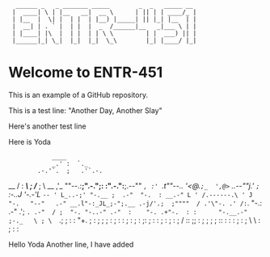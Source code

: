       ______ _   _ _______ _____        _  _   _____ __ 
     |  ____| \ | |__   __|  __ \      | || | | ____/_ |
     | |__  |  \| |  | |  | |__) |_____| || |_| |__  | |
     |  __| | . ` |  | |  |  _  /______|__   _|___ \ | |
     | |____| |\  |  | |  | | \ \         | |  ___) || |
     |______|_| \_|  |_|  |_|  \_\        |_| |____/ |_|
                                                 

# Welcome to ENTR-451

This is an example of a GitHub repository.

This is a test line: "Another Day, Another Slay"

Here's another test line

Here is Yoda

                ____  
                _.' :  `._
            .-.'`.  ;   .'`.-.
   __      / : ___\ ;  /___ ; \      __
 ,'_ ""--.:__;".-.";: :".-.":__;.--"" _`,
 :' `.t""--.. '<@.`;_  ',@>` ..--""j.' `;
      `:-.._J '-.-'L__ `-- ' L_..-;'
        "-.__ ;  .-"  "-.  : __.-"
            L ' /.------.\ ' J
             "-.   "--"   .-"
            __.l"-:_JL_;-";.__
         .-j/'.;  ;""""  / .'\"-.
       .' /:`. "-.:     .-" .';  `.
    .-"  / ;  "-. "-..-" .-"  :    "-.
 .+"-.  : :      "-.__.-"      ;-._   \
 ; \  `.; ;                    : : "+. ;
 :  ;   ; ;                    : ;  : \:
 ;  :   ; :                    ;:   ;  :
 : \;  :  ;                  : ;  /  ::
  ;\;  : ;                  ; ;  ;   ::
      : :                   :  ;  :  ;
      \ \                  : \;  : \:

Hello Yoda
Another line, I have added